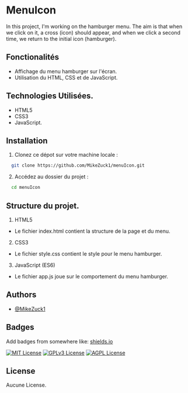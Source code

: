 
# MenuIcon

In this project, I'm working on the hamburger menu. The aim is that when we click on it, a cross (icon) should appear, and when we click a second time, we return to the initial icon (hamburger).

## Fonctionalités

- Affichage du menu hamburger sur l'écran.
- Utilisation du HTML, CSS et de JavaScript.

## Technologies Utilisées.
- HTML5
- CSS3
- JavaScript.


## Installation

1. Clonez ce dépot sur votre machine locale : 

```bash
  git clone https://github.com/MikeZuck1/menuIcon.git
```

2. Accédez au dossier du projet : 

```bash
  cd menuIcon 
```

## Structure du projet.

1. HTML5
- Le fichier index.html contient la structure de la page et du menu. 

2. CSS3
- Le fichier style.css contient le style pour le menu hamburger.

3. JavaScript (ES6)
- Le fichier app.js joue sur le comportement du menu hamburger.
    
## Authors

- [@MikeZuck1](https://github.com/MikeZuck1/)


## Badges

Add badges from somewhere like: [shields.io](https://shields.io/)

[![MIT License](https://img.shields.io/badge/License-MIT-green.svg)](https://choosealicense.com/licenses/mit/)
[![GPLv3 License](https://img.shields.io/badge/License-GPL%20v3-yellow.svg)](https://opensource.org/licenses/)
[![AGPL License](https://img.shields.io/badge/license-AGPL-blue.svg)](http://www.gnu.org/licenses/agpl-3.0)


## License

Aucune License.

